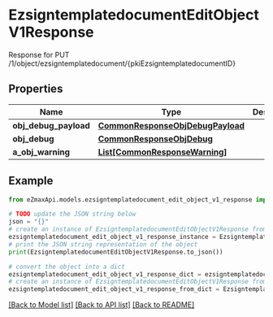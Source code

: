 # EzsigntemplatedocumentEditObjectV1Response

Response for PUT /1/object/ezsigntemplatedocument/{pkiEzsigntemplatedocumentID}

## Properties

Name | Type | Description | Notes
------------ | ------------- | ------------- | -------------
**obj_debug_payload** | [**CommonResponseObjDebugPayload**](CommonResponseObjDebugPayload.md) |  | 
**obj_debug** | [**CommonResponseObjDebug**](CommonResponseObjDebug.md) |  | [optional] 
**a_obj_warning** | [**List[CommonResponseWarning]**](CommonResponseWarning.md) |  | [optional] 

## Example

```python
from eZmaxApi.models.ezsigntemplatedocument_edit_object_v1_response import EzsigntemplatedocumentEditObjectV1Response

# TODO update the JSON string below
json = "{}"
# create an instance of EzsigntemplatedocumentEditObjectV1Response from a JSON string
ezsigntemplatedocument_edit_object_v1_response_instance = EzsigntemplatedocumentEditObjectV1Response.from_json(json)
# print the JSON string representation of the object
print(EzsigntemplatedocumentEditObjectV1Response.to_json())

# convert the object into a dict
ezsigntemplatedocument_edit_object_v1_response_dict = ezsigntemplatedocument_edit_object_v1_response_instance.to_dict()
# create an instance of EzsigntemplatedocumentEditObjectV1Response from a dict
ezsigntemplatedocument_edit_object_v1_response_from_dict = EzsigntemplatedocumentEditObjectV1Response.from_dict(ezsigntemplatedocument_edit_object_v1_response_dict)
```
[[Back to Model list]](../README.md#documentation-for-models) [[Back to API list]](../README.md#documentation-for-api-endpoints) [[Back to README]](../README.md)


